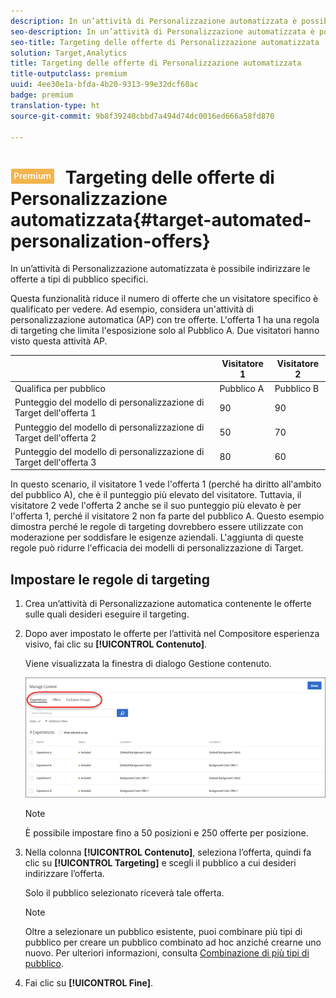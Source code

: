 ```yaml
---
description: In un’attività di Personalizzazione automatizzata è possibile indirizzare le offerte a tipi di pubblico specifici.
seo-description: In un’attività di Personalizzazione automatizzata è possibile indirizzare le offerte a tipi di pubblico specifici.
seo-title: Targeting delle offerte di Personalizzazione automatizzata
solution: Target,Analytics
title: Targeting delle offerte di Personalizzazione automatizzata
title-outputclass: premium
uuid: 4ee30e1a-bfda-4b20-9313-99e32dcf60ac
badge: premium
translation-type: ht
source-git-commit: 9b8f39240cbbd7a494d74dc0016ed666a58fd870

---
```



# ![PREMIUM](/help/assets/premium.png) Targeting delle offerte di Personalizzazione automatizzata{#target-automated-personalization-offers}

In un’attività di Personalizzazione automatizzata è possibile indirizzare le offerte a tipi di pubblico specifici.

Questa funzionalità riduce il numero di offerte che un visitatore specifico è qualificato per vedere. Ad esempio, considera un&#39;attività di personalizzazione automatica (AP) con tre offerte. L&#39;offerta 1 ha una regola di targeting che limita l&#39;esposizione solo al Pubblico A. Due visitatori hanno visto questa attività AP.

|  | Visitatore 1 | Visitatore 2 |
|--- |--- |--- |
| Qualifica per pubblico | Pubblico A | Pubblico B |
| Punteggio del modello di personalizzazione di Target dell&#39;offerta 1 | 90 | 90 |
| Punteggio del modello di personalizzazione di Target dell&#39;offerta 2 | 50 | 70 |
| Punteggio del modello di personalizzazione di Target dell&#39;offerta 3 | 80 | 60 |

In questo scenario, il visitatore 1 vede l&#39;offerta 1 (perché ha diritto all&#39;ambito del pubblico A), che è il punteggio più elevato del visitatore. Tuttavia, il visitatore 2 vede l&#39;offerta 2 anche se il suo punteggio più elevato è per l&#39;offerta 1, perché il visitatore 2 non fa parte del pubblico A. Questo esempio dimostra perché le regole di targeting dovrebbero essere utilizzate con moderazione per soddisfare le esigenze aziendali. L&#39;aggiunta di queste regole può ridurre l&#39;efficacia dei modelli di personalizzazione di Target.

## Impostare le regole di targeting

1. Crea un’attività di Personalizzazione automatica contenente le offerte sulle quali desideri eseguire il targeting.
1. Dopo aver impostato le offerte per l’attività nel Compositore esperienza visivo, fai clic su **[!UICONTROL Contenuto]**.

   Viene visualizzata la finestra di dialogo Gestione contenuto.

   ![](assets/ap_content.png)

   >[!NOTE]
   >
   >È possibile impostare fino a 50 posizioni e 250 offerte per posizione.

1. Nella colonna **[!UICONTROL Contenuto]**, seleziona l’offerta, quindi fa clic su **[!UICONTROL Targeting]** e scegli il pubblico a cui desideri indirizzare l’offerta.

   Solo il pubblico selezionato riceverà tale offerta.

   >[!NOTE]
   >
   >Oltre a selezionare un pubblico esistente, puoi combinare più tipi di pubblico per creare un pubblico combinato ad hoc anziché crearne uno nuovo. Per ulteriori informazioni, consulta [Combinazione di più tipi di pubblico](../../c-target/combining-multiple-audiences.md#concept_A7386F1EA4394BD2AB72399C225981E5).

1. Fai clic su **[!UICONTROL Fine]**.
